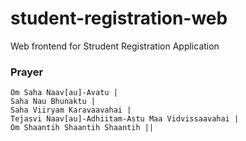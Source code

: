 # student-registration-web
Web frontend for Strudent Registration Application

### Prayer

```
Om Saha Naav[au]-Avatu |
Saha Nau Bhunaktu |
Saha Viiryam Karavaavahai |
Tejasvi Naav[au]-Adhiitam-Astu Maa Vidvissaavahai |
Om Shaantih Shaantih Shaantih ||
```